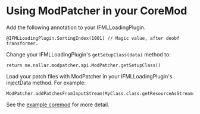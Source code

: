 Using ModPatcher in your CoreMod
=====

Add the following annotation to your IFMLLoadingPlugin.

    @IFMLLoadingPlugin.SortingIndex(1001) // Magic value, after deobf transformer.

Change your IFMLLoadingPlugin's `getSetupClass(data)` method to:

    return me.nallar.modpatcher.api.ModPatcher.getSetupClass()

Load your patch files with ModPatcher in your IFMLLoadingPlugin's injectData method. For example:

    ModPatcher.addPatchesFromInputStream(MyClass.class.getResourceAsStream("/modpatcher.xml"));

See the [example coremod](https://github.com/nallar/ModPatcherExample) for more detail. 
